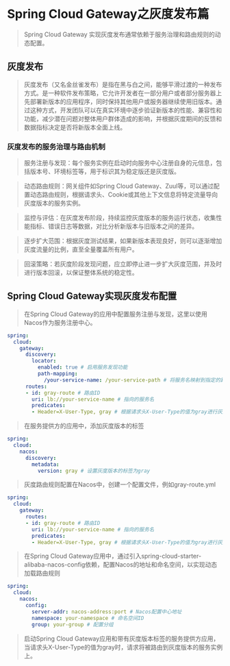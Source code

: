 # Spring Cloud Gateway之灰度发布篇
>Spring Cloud Gateway 实现灰度发布通常依赖于服务治理和路由规则的动态配置。

## 灰度发布
>灰度发布（又名金丝雀发布）是指在黑与白之间，能够平滑过渡的一种发布方式。是一种软件发布策略，它允许开发者在一部分用户或者部分服务器上先部署新版本的应用程序，同时保持其他用户或服务器继续使用旧版本。通过这种方式，开发团队可以在真实环境中逐步验证新版本的性能、兼容性和功能，减少潜在问题对整体用户群体造成的影响，并根据灰度期间的反馈和数据指标决定是否将新版本全面上线。

### 灰度发布的服务治理与路由机制
>服务注册与发现：每个服务实例在启动时向服务中心注册自身的元信息，包括版本号、环境标签等，用于标识其为稳定版还是灰度版。

>动态路由规则：网关组件如Spring Cloud Gateway、Zuul等，可以通过配置动态路由规则，根据请求头、Cookie或其他上下文信息将特定流量导向灰度版本的服务实例。

>监控与评估：在灰度发布阶段，持续监控灰度版本的服务运行状态，收集性能指标、错误日志等数据，对比分析新版本与旧版本之间的差异。

>逐步扩大范围：根据灰度测试结果，如果新版本表现良好，则可以逐渐增加灰度流量的比例，直至全量覆盖所有用户。

>回滚策略：若灰度阶段发现问题，应立即停止进一步扩大灰度范围，并及时进行版本回滚，以保证整体系统的稳定性。

## Spring Cloud Gateway实现灰度发布配置
> 在Spring Cloud Gateway的应用中配置服务注册与发现，这里以使用Nacos作为服务注册中心。

```yaml
spring:
  cloud:
    gateway:
      discovery:
        locator:
          enabled: true # 启用服务发现功能
          path-mapping:
            /your-service-name: /your-service-path # 将服务名映射到指定的路径
      routes:
      - id: gray-route # 路由ID
        uri: lb://your-service-name # 指向的服务名
        predicates:
        - Header=X-User-Type, gray # 根据请求头X-User-Type的值为gray进行灰度路由
```
>在服务提供方的应用中，添加灰度版本的标签

```yaml
spring:
  cloud:
    nacos:
      discovery:
        metadata:
          version: gray # 设置灰度版本的标签为gray
```
>灰度路由规则配置在Nacos中，创建一个配置文件，例如gray-route.yml

```yaml
spring:
  cloud:
    gateway:
      routes:
      - id: gray-route # 路由ID
        uri: lb://your-service-name # 指向的服务名
        predicates:
        - Header=X-User-Type, gray # 根据请求头X-User-Type的值为gray进行灰度路由
```
>在Spring Cloud Gateway应用中，通过引入spring-cloud-starter-alibaba-nacos-config依赖，配置Nacos的地址和命名空间，以实现动态加载路由规则

```yaml
spring:
  cloud:
    nacos:
      config:
        server-addr: nacos-address:port # Nacos配置中心地址
        namespace: your-namespace # 命名空间ID
        group: your-group # 配置分组
```
>启动Spring Cloud Gateway应用和带有灰度版本标签的服务提供方应用，当请求头X-User-Type的值为gray时，请求将被路由到灰度版本的服务实例上。
